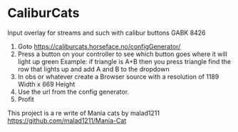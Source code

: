 # CaliburCats
Input overlay for streams and such with calibur buttons GABK 8426

1. Goto https://caliburcats.horseface.no/configGenerator/
2. Press a button on your controller to see which button goes where it will light up green
      Example: if triangle is A+B then you press triangle find the row that lights up and add A and B to the dropdown
4. In obs or whatever create a Browser source with a resolution of 1189 Width x 669 Height 
5. Use the url from the config generator.
6. Profit

This project is a re write of Mania cats by malad1211
https://github.com/malad1211/Mania-Cat
